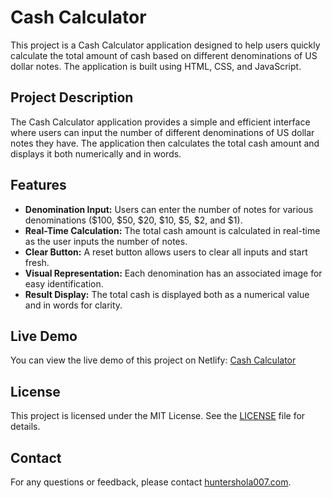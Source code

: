 # Cash Calculator

This project is a Cash Calculator application designed to help users quickly calculate the total amount of cash based on different denominations of US dollar notes. The application is built using HTML, CSS, and JavaScript.

## Project Description

The Cash Calculator application provides a simple and efficient interface where users can input the number of different denominations of US dollar notes they have. The application then calculates the total cash amount and displays it both numerically and in words.

## Features

- **Denomination Input:** Users can enter the number of notes for various denominations ($100, $50, $20, $10, $5, $2, and $1).
- **Real-Time Calculation:** The total cash amount is calculated in real-time as the user inputs the number of notes.
- **Clear Button:** A reset button allows users to clear all inputs and start fresh.
- **Visual Representation:** Each denomination has an associated image for easy identification.
- **Result Display:** The total cash is displayed both as a numerical value and in words for clarity.

## Live Demo

You can view the live demo of this project on Netlify:
[Cash Calculator](https://your-netlify-link.netlify.app)

## License

This project is licensed under the MIT License. See the [LICENSE](LICENSE) file for details.

## Contact

For any questions or feedback, please contact [huntershola007.com](huntershola007.com).

